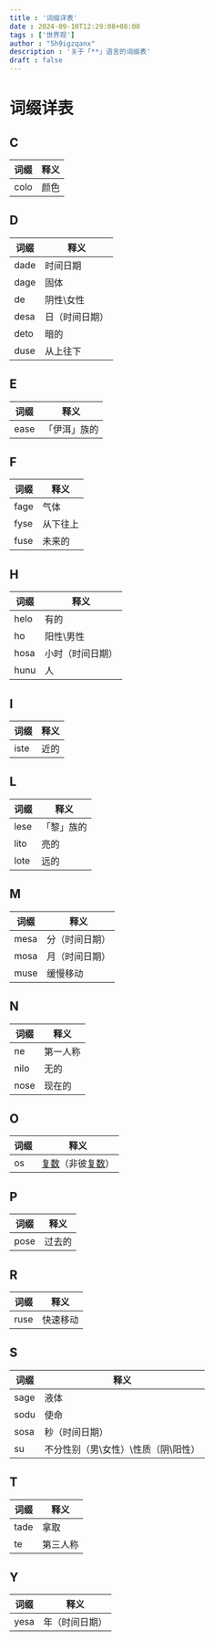 ```yaml
---
title : '词缀详表'
date : 2024-09-10T12:29:08+08:00
tags : ['世界观']
author : "5h9igzqanx"
description : '关于「**」语言的词缀表'
draft : false
---
```


# 词缀详表

## C

|词缀|释义|
|--|--|
|colo|颜色|

## D

|词缀|释义|
|--|--|
|dade|时间日期|
|dage|固体|
|de|阴性\女性|
|desa|日（时间日期）|
|deto|暗的|
|duse|从上往下|

## E

|词缀|释义|
|--|--|
|ease|「伊洱」族的|

## F

|词缀|释义|
|--|--|
|fage|气体|
|fyse|从下往上|
|fuse|未来的|

## H

|词缀|释义|
|--|--|
|helo|有的|
|ho|阳性\男性|
|hosa|小时（时间日期）|
|hunu|人|

## I

|词缀|释义|
|--|--|
|iste|近的|

## L

|词缀|释义|
|--|--|
|lese|「黎」族的|
|lito|亮的|
|lote|远的|

## M

|词缀|释义|
|--|--|
|mesa|分（时间日期）|
|mosa|月（时间日期）|
|muse|缓慢移动|

## N

|词缀|释义|
|--|--|
|ne|第一人称|
|nilo|无的|
|nose|现在的|

## O

|词缀|释义|
|--|--|
|os|[复数](https://baike.baidu.com/item/%E5%A4%8D%E6%95%B0/13131232)（非彼[复数](https://baike.baidu.com/item/%E5%A4%8D%E6%95%B0/254365)）|

## P

|词缀|释义|
|--|--|
|pose|过去的|

## R

|词缀|释义|
|--|--|
|ruse|快速移动|

## S

|词缀|释义|
|--|--|
|sage|液体|
|sodu|使命|
|sosa|秒（时间日期）|
|su|不分性别（男\女性）\性质（阴\阳性）|

## T

|词缀|释义|
|--|--|
|tade|拿取|
|te|第三人称|


## Y

|词缀|释义|
|--|--|
|yesa|年（时间日期）|

